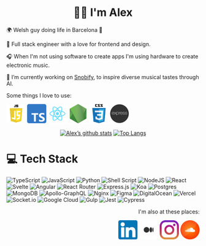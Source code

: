 <h1 align="center">👋🏻 I'm Alex</h1>


🌍 Welsh guy doing life in Barcelona 💃

🎨 Full stack engineer with a love for frontend and design.

🎧 When I'm not using software to create apps I'm using hardware to create electronic music.

🎼 I’m currently working on [Snobify](https://main--snobify.netlify.app/), to inspire diverse musical tastes through AI.



Some things I love to use:
<p>
  <img src="js.png" style= "height: 50px;" />
  <img src=ts.png style= "height: 50px;" />
  <img src="react.png" style= "height: 50px;" />
  <img src="nodejs.png" style= "height: 50px;" />
  <img src="css.png" style= "height: 50px;" />
  <img src="express.webp" style= "height: 50px;" />
</p>



<div align="center">
  
  [![Alex’s github stats](https://github-readme-stats.vercel.app/api?username=alexryanjones&&count_private=true&include_all_commits=true&show_icons=true&theme=highcontrast&card_width=300&custom_title=Alex's%20Github%20Stats)](https://github.com/alexryanjones)
  [![Top Langs](https://github-readme-stats.vercel.app/api/top-langs/?username=alexryanjones&layout=compact&show_icons=true&theme=highcontrast&card_width=300&langs_count=10)](https://github.com/alexryanjones)
  
</div>


# 💻 Tech Stack

![TypeScript](https://img.shields.io/badge/Typescript-%23007ACC.svg?style=plastic&logo=typescript&logoColor=white) ![JavaScript](https://img.shields.io/badge/Javascript-%23323330.svg?style=plastic&logo=javascript&logoColor=%23F7DF1E) ![Python](https://img.shields.io/badge/Python-3670A0?style=plastic&logo=python&logoColor=ffdd54) ![Shell Script](https://img.shields.io/badge/Shell_Script-%23121011.svg?style=plastic&logo=gnu-bash&logoColor=white) ![NodeJS](https://img.shields.io/badge/Node.js-6DA55F?style=plastic&logo=node.js&logoColor=white) ![React](https://img.shields.io/badge/React-%2320232a.svg?style=plastic&logo=react&logoColor=%2361DAFB) ![Svelte](https://img.shields.io/badge/svelte-%23f1413d.svg?style=plastic&logo=svelte&logoColor=white) ![Angular](https://img.shields.io/badge/Angular-%23DD0031.svg?style=plastic&logo=angular&logoColor=white) ![React Router](https://img.shields.io/badge/React_Router-CA4245?style=plastic&logo=react-router&logoColor=white) ![Express.js](https://img.shields.io/badge/Express.js-%23404d59.svg?style=plastic&logo=express&logoColor=%2361DAFB) ![Koa](https://img.shields.io/badge/Koa-33333D?style=plastic&logo=koa&logoColor=white) ![Postgres](https://img.shields.io/badge/Postgres-%23316192.svg?style=plastic&logo=postgresql&logoColor=white) ![MongoDB](https://img.shields.io/badge/MongoDB-%234ea94b.svg?style=plastic&logo=mongodb&logoColor=white) ![Apollo-GraphQL](https://img.shields.io/badge/-ApolloGraphQL-311C87?style=plastic&logo=apollo-graphql) ![Nginx](https://img.shields.io/badge/Nginx-%23009639.svg?style=plastic&logo=nginx&logoColor=white) ![Figma](https://img.shields.io/badge/figma-%23F24E1E.svg?&style=plasticlogo=figma&logoColor=white) ![DigitalOcean](https://img.shields.io/badge/DigitalOcean-%230167ff.svg?style=plastic&logo=digitalOcean&logoColor=white) ![Vercel](https://img.shields.io/badge/Vercel-%23000000.svg?style=plastic&logo=vercel&logoColor=white) ![Socket.io](https://img.shields.io/badge/Socket.io-black?style=plastic&logo=socket.io&badgeColor=010101) ![Google Cloud](https://img.shields.io/badge/Google%20Cloud-%234285F4.svg?style=plastic&logo=google-cloud&logoColor=white) ![Gulp](https://img.shields.io/badge/GULP-%23CF4647.svg?style=plastic&logo=gulp&logoColor=white) ![Jest](https://img.shields.io/badge/-Jest-C21325?style=plastic&logo=Jest&logoColor=white) ![Cypress](https://img.shields.io/badge/-Cypress-17202C?style=plastic&logo=Cypress&logoColor=white) 


<p align="right"> 
  I'm also at these places:  
</p>
<p align="right">
  <a href="https://www.linkedin.com/in/alexryanjones/"><img src="linkedin.png" style= "height: 50px;" /></a>
  <a href="https://medium.com/@alexryanjones"><img src="medium-white.png" style= "height: 50px;" /></a>
  <a href="https://www.instagram.com/alexryanjones/"><img src="instagram.png" style= "height: 50px;" /></a>
  <a href="https://soundcloud.com/alexryanjones"><img src="soundcloud.png" style= "height: 50px;" /></a>
</p>
